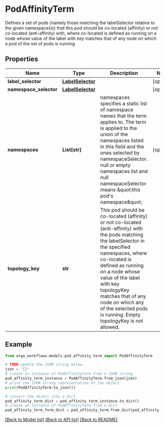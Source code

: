 # PodAffinityTerm

Defines a set of pods (namely those matching the labelSelector relative to the given namespace(s)) that this pod should be co-located (affinity) or not co-located (anti-affinity) with, where co-located is defined as running on a node whose value of the label with key <topologyKey> matches that of any node on which a pod of the set of pods is running

## Properties

Name | Type | Description | Notes
------------ | ------------- | ------------- | -------------
**label_selector** | [**LabelSelector**](LabelSelector.md) |  | [optional] 
**namespace_selector** | [**LabelSelector**](LabelSelector.md) |  | [optional] 
**namespaces** | **List[str]** | namespaces specifies a static list of namespace names that the term applies to. The term is applied to the union of the namespaces listed in this field and the ones selected by namespaceSelector. null or empty namespaces list and null namespaceSelector means \&quot;this pod&#39;s namespace\&quot; | [optional] 
**topology_key** | **str** | This pod should be co-located (affinity) or not co-located (anti-affinity) with the pods matching the labelSelector in the specified namespaces, where co-located is defined as running on a node whose value of the label with key topologyKey matches that of any node on which any of the selected pods is running. Empty topologyKey is not allowed. | 

## Example

```python
from argo_workflows.models.pod_affinity_term import PodAffinityTerm

# TODO update the JSON string below
json = "{}"
# create an instance of PodAffinityTerm from a JSON string
pod_affinity_term_instance = PodAffinityTerm.from_json(json)
# print the JSON string representation of the object
print(PodAffinityTerm.to_json())

# convert the object into a dict
pod_affinity_term_dict = pod_affinity_term_instance.to_dict()
# create an instance of PodAffinityTerm from a dict
pod_affinity_term_form_dict = pod_affinity_term.from_dict(pod_affinity_term_dict)
```
[[Back to Model list]](../README.md#documentation-for-models) [[Back to API list]](../README.md#documentation-for-api-endpoints) [[Back to README]](../README.md)


